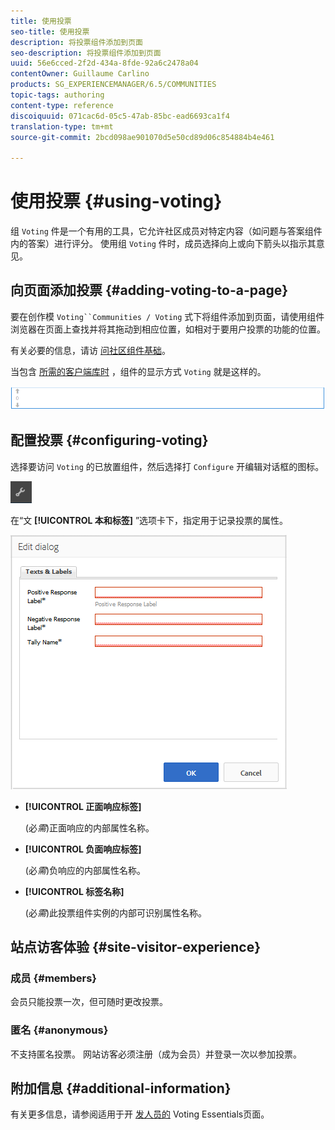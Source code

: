 ```yaml
---
title: 使用投票
seo-title: 使用投票
description: 将投票组件添加到页面
seo-description: 将投票组件添加到页面
uuid: 56e6cced-2f2d-434a-8fde-92a6c2478a04
contentOwner: Guillaume Carlino
products: SG_EXPERIENCEMANAGER/6.5/COMMUNITIES
topic-tags: authoring
content-type: reference
discoiquuid: 071cac6d-05c5-47ab-85bc-ead6693ca1f4
translation-type: tm+mt
source-git-commit: 2bcd098ae901070d5e50cd89d06c854884b4e461

---
```



# 使用投票 {#using-voting}

组 `Voting` 件是一个有用的工具，它允许社区成员对特定内容（如问题与答案组件内的答案）进行评分。 使用组 `Voting` 件时，成员选择向上或向下箭头以指示其意见。

## 向页面添加投票 {#adding-voting-to-a-page}

要在创作模 `Voting``Communities / Voting` 式下将组件添加到页面，请使用组件浏览器在页面上查找并将其拖动到相应位置，如相对于要用户投票的功能的位置。

有关必要的信息，请访 [问社区组件基础](basics.md)。

当包含 [所需的客户端库时](essentials-voting.md#essentials-for-client-side) ，组件的显示方式 `Voting` 就是这样的。

![chlimage_1-307](assets/chlimage_1-307.png)

## 配置投票 {#configuring-voting}

选择要访问 `Voting` 的已放置组件，然后选择打 `Configure` 开编辑对话框的图标。

![chlimage_1-308](assets/chlimage_1-308.png)

在“文 **[!UICONTROL 本和标签]** ”选项卡下，指定用于记录投票的属性。

![chlimage_1-309](assets/chlimage_1-309.png)

* **[!UICONTROL 正面响应标签]**

   (必&#x200B;*需*)正面响应的内部属性名称。

* **[!UICONTROL 负面响应标签]**

   (必&#x200B;*需*)负响应的内部属性名称。

* **[!UICONTROL 标签名称]**

   (必&#x200B;*需*)此投票组件实例的内部可识别属性名称。

## 站点访客体验 {#site-visitor-experience}

### 成员 {#members}

会员只能投票一次，但可随时更改投票。

### 匿名 {#anonymous}

不支持匿名投票。 网站访客必须注册（成为会员）并登录一次以参加投票。

## 附加信息 {#additional-information}

有关更多信息，请参阅适用于开 [发人员的](essentials-voting.md) Voting Essentials页面。
